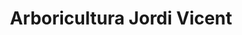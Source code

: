 ---
title: "Arboricultura Jordi Vicent"
url: /alboraia/arboricultura-jordi-vicent/
shop: centro de jardinería
---